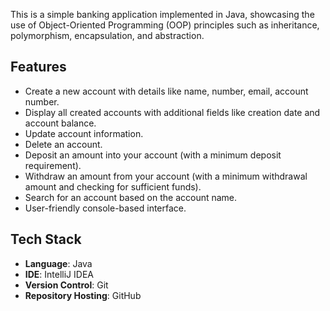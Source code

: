 This is a simple banking application implemented in Java, showcasing the use of Object-Oriented Programming (OOP) principles such as inheritance, polymorphism, encapsulation, and abstraction.

## Features

- Create a new account with details like name, number, email, account number.
- Display all created accounts with additional fields like creation date and account balance.
- Update account information.
- Delete an account.
- Deposit an amount into your account (with a minimum deposit requirement).
- Withdraw an amount from your account (with a minimum withdrawal amount and checking for sufficient funds).
- Search for an account based on the account name.
- User-friendly console-based interface.

## Tech Stack

- **Language**: Java
- **IDE**: IntelliJ IDEA
- **Version Control**: Git
- **Repository Hosting**: GitHub
